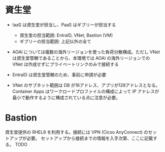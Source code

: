 # 資生堂

- IaaS は資生堂が担当し、PaaS はギブリーが担当する
    - 資生堂の担当範囲: EntraID, VNet, Bastion (VM)
    - ギブリーの担当範囲: 上記以外の全て

- AOAI については複数の海外リージョンを使った負荷分散構成。ただし VNet は資生堂管轄であることから、本環境では AOAI の海外リージョンでの VNet は作成せずにプライベートリンクのみで接続する

- EntraID は資生堂管轄のため、事前に申請が必要

- VNet のサブネット範囲は DB が16アドレス、アプリが128アドレスとなる。Container Apps はワークロードプロファイルの構成によって IP アドレスが最小で動作するように構成されている点に注意が必要。

# Bastion

資生堂提供の RHEL8 を利用する。接続には VPN (Cicso AnyConnect) のセットアップが必要。
セットアップから接続までの情報を入手次第、ここに記載する。 TODO
